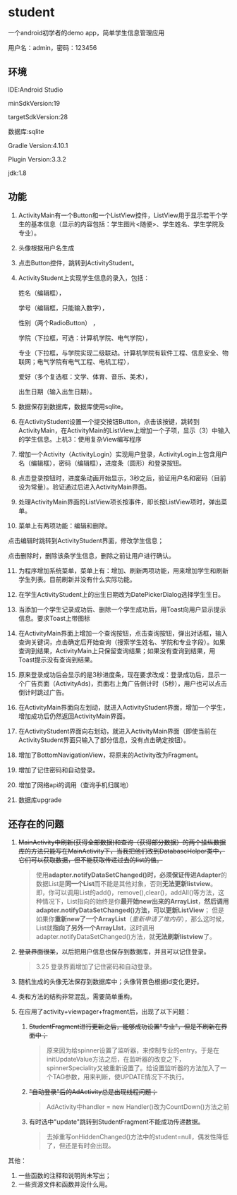 # student

一个android初学者的demo app，简单学生信息管理应用

用户名：admin，密码：123456

## 环境

IDE:Android Studio

minSdkVersion:19

targetSdkVersion:28

数据库:sqlite

Gradle Version:4.10.1

Plugin Version:3.3.2

jdk:1.8

##  功能

1. ActivityMain有一个Button和一个ListView控件，ListView用于显示若干个学生的基本信息（显示的内容包括：学生图片<随便>、学生姓名、学生学院及专业）。

2. 头像根据用户名生成

3. 点击Button控件，跳转到ActivityStudent。

4. ActivityStudent上实现学生信息的录入，包括：

   姓名（编辑框），

   学号（编辑框，只能输入数字），

   性别（两个RadioButton） ，

   学院（下拉框，可选：计算机学院、电气学院），

   专业（下拉框，与学院实现二级联动。计算机学院有软件工程、信息安全、物联网；电气学院有电气工程、电机工程），

   爱好（多个复选框：文学、体育、音乐、美术），

   出生日期（输入出生日期）。

5. 数据保存到数据库，数据库使用sqlite。

6. 在ActivityStudent设置一个提交按钮Button，点击该按键，跳转到ActivityMain，在ActivityMain的ListView上增加一个子项，显示（3）中输入的学生信息。上机3：使用复杂View编写程序

7. 增加一个Activity（ActivityLogin）实现用户登录，ActivityLogin上包含用户名（编辑框），密码（编辑框），进度条（圆形）和登录按钮。

8. 点击登录按钮时，进度条动画开始显示，3秒之后，验证用户名和密码（目前设为常量）。验证通过后进入ActivityMain界面。

9. 处理ActivityMain界面的ListView项长按事件，即长按ListView项时，弹出菜单。

10. 菜单上有两项功能：编辑和删除。

  点击编辑时跳转到ActivityStudent界面，修改学生信息；

  点击删除时，删除该条学生信息，删除之前让用户进行确认。

11. 为程序增加系统菜单，菜单上有：增加、刷新两项功能，用来增加学生和刷新学生列表。目前刷新并没有什么实际功能。

12. 在学生ActivityStudent上的出生日期改为DatePickerDialog选择学生生日。

13. 当添加一个学生记录成功后、删除一个学生成功后，用Toast向用户显示提示信息。要求Toast上带图标

14. 在ActivityMain界面上增加一个查询按钮，点击查询按钮，弹出对话框，输入查询关键词，点击确定后开始查询（搜索学生姓名、学院和专业字段）。如果查询到结果，ActivityMain上只保留查询结果；如果没有查询到结果，用Toast提示没有查询到结果。

15. 原来登录成功后会显示的是3秒进度条，现在要求改成：登录成功后，显示一个广告页面（ActivityAds)，页面右上角广告倒计时（5秒），用户也可以点击倒计时跳过广告。

16. 在ActivityMain界面向左划动，就进入ActivityStudent界面，增加一个学生，增加成功后仍然返回ActivityMain界面。

17. 在ActivityStudent界面向右划动，就进入ActivityMain界面（即使当前在ActivityStudent界面只输入了部分信息，没有点击确定按钮）。

18. 增加了BottomNavigationView，将原来的Activity改为Fragment。

19. 增加了记住密码和自动登录。

20. 增加了网络api的调用（查询手机归属地）

21. 数据库upgrade

## 还存在的问题

1. ~~MainActivity中刷新(获得全部数据)和查询（获得部分数据）的两个操纵数据库的方法只能写在MainActivity下，当我把他们改到DatabaseHelper类中，它们可以获取数据，但不能获取传递过去的list的值。~~

   > 使用**adapter.notifyDataSetChanged()**时，必须保证传进**Adapter**的数据List是**同一个List**而不能是其他对象，否则**无法更新listview**。
   > 即，你可以调用List的add()，remove(),clear()，addAll()等方法，这种情况下，List指向的始终是你**最开始new出来的ArrayList**，**然后调用adapter.notifyDataSetChanged()**方法，可以**更新ListView**；
   > 但是如果你**重新new了一个ArrayList**（*重新申请了堆内存*），那么这时候，List就**指向了另外一个ArrayLIst**，这时调用adapter.notifyDataSetChanged()方法，就**无法刷新listview**了。

2. ~~登录界面很呆~~，以后把用户信息也保存到数据库，并且可以记住登录。

   > 3.25 登录界面增加了记住密码和自动登录。

3. 随机生成的头像无法保存到数据库中；头像背景色根据id变化更好。

4. 类和方法的结构非常混乱，需要简单重构。

5. 在应用了activity+viewpager+fragment后，出现了以下问题：

   1. ~~StudentFragment进行更新之后，能够成功设置"专业"，但是不刷新在界面中；~~

      > 原来因为给spinner设置了监听器，来控制专业的entry。于是在initUpdateValue方法之后，在监听器的改变之下，spinnerSpeciality又被重新设置了。给设置监听器的方法加入了一个TAG参数，用来判断，使UPDATE情况下不执行。

   2. ~~"自动登录"后的AdActivity总是出现线程问题；~~

      > AdActivity中handler = new Handler()改为CountDown()方法之前

   3. 有时选中"update"跳转到StudentFragment不能成功传递数据。

      > 去掉重写onHiddenChanged()方法中的student=null，偶发性降低了，但还是有时会出现。

其他：

1. 一些函数的注释和说明尚未写出；
2. 一些资源文件和函数并没什么用。